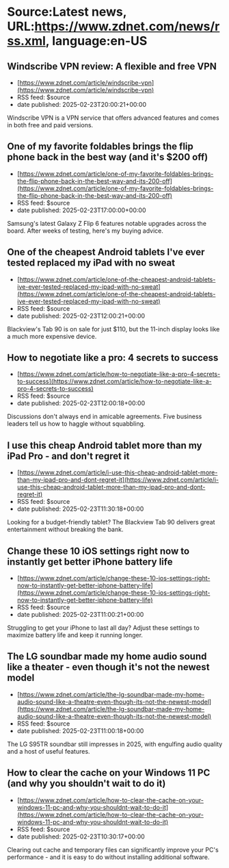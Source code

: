 # Source:Latest news, URL:https://www.zdnet.com/news/rss.xml, language:en-US

## Windscribe VPN review: A flexible and free VPN
 - [https://www.zdnet.com/article/windscribe-vpn](https://www.zdnet.com/article/windscribe-vpn)
 - RSS feed: $source
 - date published: 2025-02-23T20:00:21+00:00

Windscribe VPN is a VPN service that offers advanced features and comes in both free and paid versions.

## One of my favorite foldables brings the flip phone back in the best way (and it's $200 off)
 - [https://www.zdnet.com/article/one-of-my-favorite-foldables-brings-the-flip-phone-back-in-the-best-way-and-its-200-off](https://www.zdnet.com/article/one-of-my-favorite-foldables-brings-the-flip-phone-back-in-the-best-way-and-its-200-off)
 - RSS feed: $source
 - date published: 2025-02-23T17:00:00+00:00

Samsung's latest Galaxy Z Flip 6 features notable upgrades across the board. After weeks of testing, here's my buying advice.

## One of the cheapest Android tablets I've ever tested replaced my iPad with no sweat
 - [https://www.zdnet.com/article/one-of-the-cheapest-android-tablets-ive-ever-tested-replaced-my-ipad-with-no-sweat](https://www.zdnet.com/article/one-of-the-cheapest-android-tablets-ive-ever-tested-replaced-my-ipad-with-no-sweat)
 - RSS feed: $source
 - date published: 2025-02-23T12:00:21+00:00

Blackview's Tab 90 is on sale for just $110, but the 11-inch display looks like a much more expensive device.

## How to negotiate like a pro: 4 secrets to success
 - [https://www.zdnet.com/article/how-to-negotiate-like-a-pro-4-secrets-to-success](https://www.zdnet.com/article/how-to-negotiate-like-a-pro-4-secrets-to-success)
 - RSS feed: $source
 - date published: 2025-02-23T12:00:18+00:00

Discussions don't always end in amicable agreements. Five business leaders tell us how to haggle without squabbling.

## I use this cheap Android tablet more than my iPad Pro - and don't regret it
 - [https://www.zdnet.com/article/i-use-this-cheap-android-tablet-more-than-my-ipad-pro-and-dont-regret-it](https://www.zdnet.com/article/i-use-this-cheap-android-tablet-more-than-my-ipad-pro-and-dont-regret-it)
 - RSS feed: $source
 - date published: 2025-02-23T11:30:18+00:00

Looking for a budget-friendly tablet? The Blackview Tab 90 delivers great entertainment without breaking the bank.

## Change these 10 iOS settings right now to instantly get better iPhone battery life
 - [https://www.zdnet.com/article/change-these-10-ios-settings-right-now-to-instantly-get-better-iphone-battery-life](https://www.zdnet.com/article/change-these-10-ios-settings-right-now-to-instantly-get-better-iphone-battery-life)
 - RSS feed: $source
 - date published: 2025-02-23T11:00:21+00:00

Struggling to get your iPhone to last all day? Adjust these settings to maximize battery life and keep it running longer.

## The LG soundbar made my home audio sound like a theater - even though it's not the newest model
 - [https://www.zdnet.com/article/the-lg-soundbar-made-my-home-audio-sound-like-a-theatre-even-though-its-not-the-newest-model](https://www.zdnet.com/article/the-lg-soundbar-made-my-home-audio-sound-like-a-theatre-even-though-its-not-the-newest-model)
 - RSS feed: $source
 - date published: 2025-02-23T11:00:18+00:00

The LG S95TR soundbar still impresses in 2025, with engulfing audio quality and a host of useful features.

## How to clear the cache on your Windows 11 PC (and why you shouldn't wait to do it)
 - [https://www.zdnet.com/article/how-to-clear-the-cache-on-your-windows-11-pc-and-why-you-shouldnt-wait-to-do-it](https://www.zdnet.com/article/how-to-clear-the-cache-on-your-windows-11-pc-and-why-you-shouldnt-wait-to-do-it)
 - RSS feed: $source
 - date published: 2025-02-23T10:30:17+00:00

Clearing out cache and temporary files can significantly improve your PC's performance - and it is easy to do without installing additional software.


